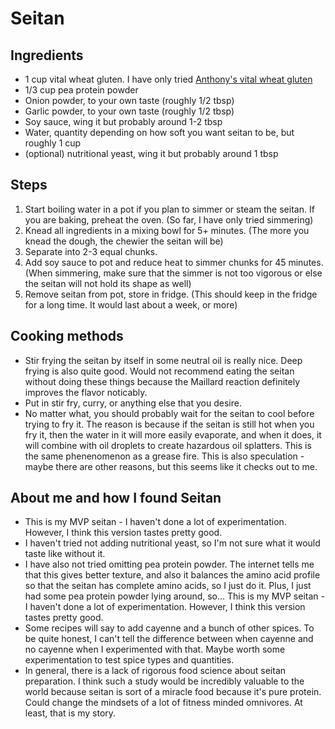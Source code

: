 # Seitan

## Ingredients

* 1 cup vital wheat gluten. I have only tried [Anthony's vital wheat gluten](https://www.amazon.com/Vital-Gluten-Anthonys-Pounds-Protein/dp/B00PB8U7Y0/ref=sxts_sxwds-bia-wc-p13n1_0?crid=A734XQSA43CZ&cv_ct_cx=anthonys+wheat+gluten&dchild=1&keywords=anthonys+wheat+gluten&pd_rd_i=B00PB8U7Y0&pd_rd_r=2ac56617-054d-4fd0-b458-5a0a2cb34da6&pd_rd_w=LO73a&pd_rd_wg=D5a3n&pf_rd_p=d027eaac-7531-45fe-a61e-20ae30db06de&pf_rd_r=V1FN39B7JS1A4DS20RRG&psc=1&qid=1590641976&sprefix=energy+an%2Caps%2C215&sr=1-1-70f7c15d-07d8-466a-b325-4be35d7258cc)
* 1/3 cup pea protein powder
* Onion powder, to your own taste (roughly 1/2 tbsp)
* Garlic powder, to your own taste (roughly 1/2 tbsp) 
* Soy sauce, wing it but probably around 1-2 tbsp
* Water, quantity depending on how soft you want seitan to be, but roughly 1
    cup
* (optional) nutritional yeast, wing it but probably around 1 tbsp

## Steps

1. Start boiling water in a pot if you plan to simmer or steam the seitan. If
   you are baking, preheat the oven. (So far, I have only tried simmering)
2. Knead all ingredients in a mixing bowl for 5+ minutes. (The more you knead 
   the dough, the chewier the seitan will be)
3. Separate into 2-3 equal chunks.
4. Add soy sauce to pot and reduce heat to simmer chunks for 45 minutes. (When simmering, make sure that the simmer is not too vigorous or else the
   seitan will not hold its shape as well)
5. Remove seitan from pot, store in fridge. (This should keep in the fridge for a long time. It would last about a week, or more) 

## Cooking methods

* Stir frying the seitan by itself in some neutral oil is really nice. Deep frying is also quite good. Would not recommend eating the seitan without doing these things because the Maillard reaction definitely improves the flavor noticably.
* Put in stir fry, curry, or anything else that you desire.
* No matter what, you should probably wait for the seitan to cool before trying
    to fry it. The reason is because if the seitan is still hot when you fry it,
    then the water in it will more easily evaporate, and when it does, it will
    combine with oil droplets to create hazardous oil splatters. This is the
    same phenenomenon as a grease fire. This is also speculation - maybe there
    are other reasons, but this seems like it checks out to me.


## About me and how I found Seitan 
* This is my MVP seitan - I haven't done a lot of experimentation. However, I
    think this version tastes pretty good.
* I haven't tried not adding nutritional yeast, so I'm not sure what it would
    taste like without it.
* I have also not tried omitting pea protein powder. The internet tells me that
    this gives better texture, and also it balances the amino acid profile so
    that the seitan has complete amino acids, so I just do it. Plus, I just had
    some pea protein powder lying around, so... This is my MVP seitan - I
    haven't done a lot of experimentation. However, I think this version tastes
    pretty good.
* Some recipes will say to add cayenne and a bunch of other spices. To be quite
    honest, I can't tell the difference between when cayenne and no cayenne when
    I experimented with that. Maybe worth some experimentation to test spice
    types and quantities.
* In general, there is a lack of rigorous food science about seitan preparation.
    I think such a study would be incredibly valuable to the world because
    seitan is sort of a miracle food because it's pure protein. Could change the
    mindsets of a lot of fitness minded omnivores. At least, that is my story.

